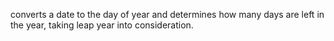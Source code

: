 converts a date to the day of year and determines how many days are left in the year, taking leap year into consideration.
